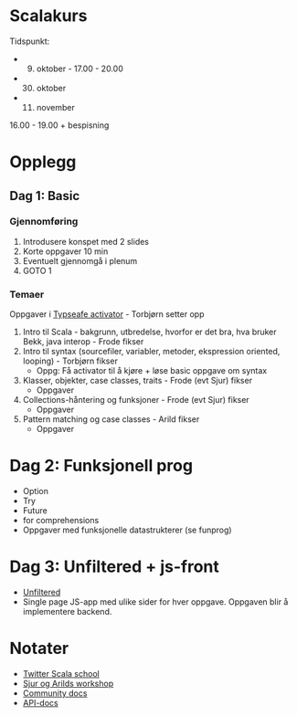 Scalakurs
=========

Tidspunkt:
* 9.  oktober - 17.00 - 20.00
* 30. oktober
* 11. november

16.00 - 19.00 + bespisning

Opplegg
=======
  
## Dag 1: Basic

### Gjennomføring
1. Introdusere konspet med 2 slides
2. Korte oppgaver 10 min
3. Eventuelt gjennomgå i plenum
4. GOTO 1

### Temaer
Oppgaver i [Typseafe activator](http://typesafe.com/platform/getstarted) - Torbjørn setter opp

1. Intro til Scala - bakgrunn, utbredelse, hvorfor er det bra, hva bruker Bekk, java interop - Frode fikser
2. Intro til syntax (sourcefiler, variabler, metoder, ekspression oriented, looping) - Torbjørn fikser
   * Oppg: Få activator til å kjøre + løse basic oppgave om syntax
4. Klasser, objekter, case classes, traits - Frode (evt Sjur) fikser
   * Oppgaver
5. Collections-håntering og funksjoner - Frode (evt Sjur) fikser
   * Oppgaver
6. Pattern matching og case classes - Arild fikser
   * Oppgaver

# Dag 2: Funksjonell prog
* Option
* Try
* Future
* for comprehensions
* Oppgaver med funksjonelle datastrukterer (se funprog) 

# Dag 3: Unfiltered + js-front
* [Unfiltered](http://unfiltered.databinder.net/Unfiltered.html)
* Single page JS-app med ulike sider for hver oppgave. Oppgaven blir å implementere backend.

Notater
=======
* [Twitter Scala school](http://twitter.github.io/scala_school/)
* [Sjur og Arilds workshop](https://github.com/arild/scala-workshop)
* [Community docs](http://docs.scala-lang.org/index.html)
* [API-docs](http://www.scala-lang.org/api/current/#package)
